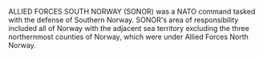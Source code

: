 ALLIED FORCES SOUTH NORWAY (SONOR) was a NATO command tasked with the defense of Southern Norway. SONOR's area of responsibility included all of Norway with the adjacent sea territory excluding the three northernmost counties of Norway, which were under Allied Forces North Norway.
